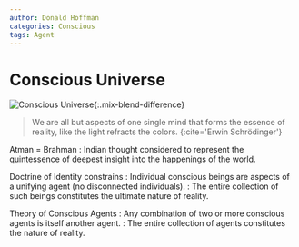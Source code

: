 ```yaml
---
author: Donald Hoffman
categories: Conscious
tags: Agent
---
```


Conscious Universe
==================

![Conscious Universe](https://i.imgur.com/7v1UFtZ.png){:.mix-blend-difference}

> We are all but aspects of one single mind that forms the essence of reality, like the light refracts the colors.
{:cite='Erwin Schrödinger'}

Atman = Brahman
: Indian thought considered to represent the quintessence of deepest insight into the happenings of the world.

Doctrine of Identity constrains
: Individual conscious beings are aspects of a unifying agent (no disconnected individuals).
: The entire collection of such beings constitutes the ultimate nature of reality.

Theory of Conscious Agents
: Any combination of two or more conscious agents is itself another agent.
: The entire collection of agents constitutes the nature of reality.
